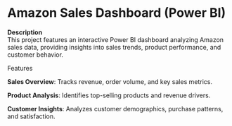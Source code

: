 <h1>Amazon Sales Dashboard (Power BI)</h1>

**Description**<br>
This project features an interactive Power BI dashboard analyzing Amazon sales data, providing insights into sales trends, product performance, and customer behavior.

Features

**Sales Overview**: Tracks revenue, order volume, and key sales metrics.

**Product Analysis**: Identifies top-selling products and revenue drivers.

**Customer Insights**: Analyzes customer demographics, purchase patterns, and satisfaction.
